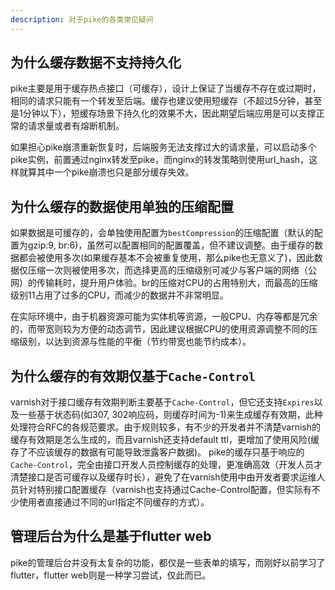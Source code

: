 ```yaml
---
description: 对于pike的各类常见疑问
---
```


## 为什么缓存数据不支持持久化

pike主要是用于缓存热点接口（可缓存），设计上保证了当缓存不存在或过期时，相同的请求只能有一个转发至后端。缓存也建议使用短缓存（不超过5分钟，甚至是1分钟以下），短缓存场景下持久化的效果不大，因此期望后端应用是可以支撑正常的请求量或者有熔断机制。

如果担心pike崩溃重新恢复时，后端服务无法支撑过大的请求量，可以启动多个pike实例，前置通过nginx转发至pike，而nginx的转发策略则使用url_hash，这样就算其中一个pike崩溃也只是部分缓存失效。

## 为什么缓存的数据使用单独的压缩配置

如果数据是可缓存的，会单独使用配置为`bestCompression`的压缩配置（默认的配置为gzip:9, br:6)，虽然可以配置相同的配置覆盖，但不建议调整。由于缓存的数据都会被使用多次(如果缓存基本不会被重复使用，那么pike也无意义了)，因此数据仅压缩一次则被使用多次，而选择更高的压缩级别可减少与客户端的网络（公网）的传输耗时，提升用户体验。br的压缩对CPU的占用特别大，而最高的压缩级别11占用了过多的CPU，而减少的数据并不非常明显。

在实际环境中，由于机器资源可能为实体机等资源，一般CPU、内存等都是冗余的，而带宽则较为方便的动态调节，因此建议根据CPU的使用资源调整不同的压缩级别，以达到资源与性能的平衡（节约带宽也能节约成本）。

## 为什么缓存的有效期仅基于`Cache-Control`

varnish对于接口缓存有效期判断主要基于`Cache-Control`，但它还支持`Expires`以及一些基于状态码(如307, 302响应码，则缓存时间为-1)来生成缓存有效期，此种处理符合RFC的各规范要求。由于规则较多，有不少的开发者并不清楚varnish的缓存有效期是怎么生成的，而且varnish还支持default ttl，更增加了使用风险(缓存了不应该缓存的数据有可能导致泄露客户数据)。
pike的缓存只基于响应的`Cache-Control`，完全由接口开发人员控制缓存的处理，更准确高效（开发人员才清楚接口是否可缓存以及缓存时长），避免了在varnish使用中由开发者要求运维人员针对特别接口配置缓存（varnish也支持通过Cache-Control配置，但实际有不少使用者直接通过不同的url指定不同缓存的方式）。

## 管理后台为什么是基于flutter web

pike的管理后台并没有太复杂的功能，都仅是一些表单的填写，而刚好以前学习了flutter，flutter web则是一种学习尝试，仅此而已。
